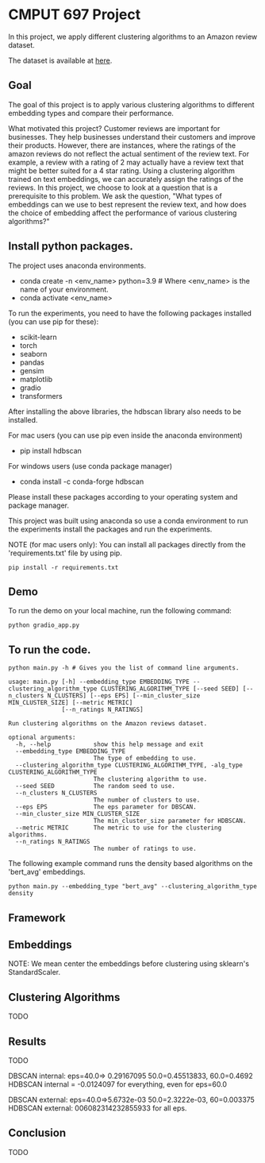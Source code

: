 # CMPUT 697 Project
In this project, we apply different clustering algorithms to an Amazon review dataset.

The dataset is available at [here](https://www.kaggle.com/datasets/yasserh/amazon-product-reviews-dataset).

## Goal
The goal of this project is to apply various clustering algorithms to different embedding types and compare their performance.

What motivated this project?
Customer reviews are important for businesses. They help businesses understand their customers and improve their products. However, there are instances, 
where the ratings of the amazon reviews do not reflect the actual sentiment of the review text. For example, a review with a rating of 2 may actually have a review text that might be better suited for a 4 star rating. Using a clustering algorithm trained on text embeddings, we can accurately assign the ratings of the reviews.
In this project, we choose to look at a question that is a prerequisite to this problem. We ask the question, "What types of embeddings can we use to best represent the review text, and how does the choice of embedding affect the performance of various clustering algorithms?"


## Install python packages.
The project uses anaconda environments.
- conda create -n <env_name> python=3.9  # Where <env_name> is the name of your environment.
- conda activate <env_name>

To run the experiments, you need to have the following packages installed (you can use pip for these):
- scikit-learn
- torch
- seaborn
- pandas
- gensim
- matplotlib
- gradio
- transformers

After installing the above libraries, the hdbscan library also needs to be installed.

For mac users (you can use pip even inside the anaconda environment)
- pip install hdbscan

For windows users (use conda package manager)
- conda install -c conda-forge hdbscan

Please install these packages according to your operating system and 
package manager.

This project was built using anaconda so use a conda environment to run the experiments install the packages and run the experiments.



NOTE (for mac users only): You can install all packages directly from the 'requirements.txt' file by using pip.
```
pip install -r requirements.txt
```


## Demo
To run the demo on your local machine, run the following command:
```
python gradio_app.py
```


## To run the code.
```
python main.py -h # Gives you the list of command line arguments.
```
```
usage: main.py [-h] --embedding_type EMBEDDING_TYPE --clustering_algorithm_type CLUSTERING_ALGORITHM_TYPE [--seed SEED] [--n_clusters N_CLUSTERS] [--eps EPS] [--min_cluster_size MIN_CLUSTER_SIZE] [--metric METRIC]
               [--n_ratings N_RATINGS]

Run clustering algorithms on the Amazon reviews dataset.

optional arguments:
  -h, --help            show this help message and exit
  --embedding_type EMBEDDING_TYPE
                        The type of embedding to use.
  --clustering_algorithm_type CLUSTERING_ALGORITHM_TYPE, -alg_type CLUSTERING_ALGORITHM_TYPE
                        The clustering algorithm to use.
  --seed SEED           The random seed to use.
  --n_clusters N_CLUSTERS
                        The number of clusters to use.
  --eps EPS             The eps parameter for DBSCAN.
  --min_cluster_size MIN_CLUSTER_SIZE
                        The min_cluster_size parameter for HDBSCAN.
  --metric METRIC       The metric to use for the clustering algorithms.
  --n_ratings N_RATINGS
                        The number of ratings to use.
```

The following example command runs the density based algorithms on the 'bert_avg' embeddings.
```
python main.py --embedding_type "bert_avg" --clustering_algorithm_type density
```

## Framework

## Embeddings

NOTE: We mean center the embeddings before clustering using sklearn's StandardScaler.
## Clustering Algorithms
TODO
## Results
TODO

DBSCAN internal: eps=40.0=> 0.29167095  50.0=0.45513833, 60.0=0.4692
HDBSCAN internal = -0.0124097 for everything, even for eps=60.0

DBSCAN external: eps=40.0=>5.6732e-03  50.0=2.3222e-03, 60=0.003375
HDBSCAN external: 006082314232855933 for all eps.


## Conclusion
TODO


